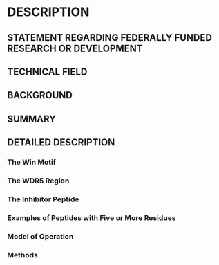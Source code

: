 # DESCRIPTION

## STATEMENT REGARDING FEDERALLY FUNDED RESEARCH OR DEVELOPMENT

## TECHNICAL FIELD

## BACKGROUND

## SUMMARY

## DETAILED DESCRIPTION

### The Win Motif

### The WDR5 Region

### The Inhibitor Peptide

### Examples of Peptides with Five or More Residues

### Model of Operation

### Methods

